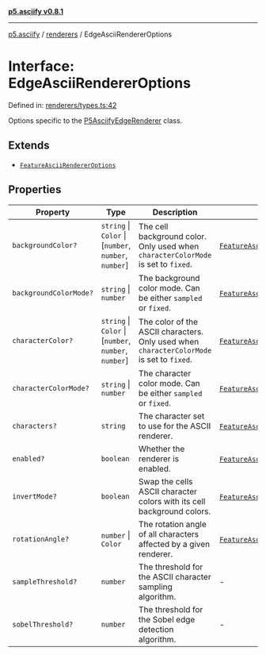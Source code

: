 [**p5.asciify v0.8.1**](../../../README.md)

***

[p5.asciify](../../../README.md) / [renderers](../README.md) / EdgeAsciiRendererOptions

# Interface: EdgeAsciiRendererOptions

Defined in: [renderers/types.ts:42](https://github.com/humanbydefinition/p5.asciify/blob/2ff3686b57984cf418f04a889ba63d608a9dd65b/src/lib/renderers/types.ts#L42)

Options specific to the [P5AsciifyEdgeRenderer](../namespaces/2d/namespaces/feature/classes/P5AsciifyEdgeRenderer.md) class.

## Extends

- [`FeatureAsciiRendererOptions`](FeatureAsciiRendererOptions.md)

## Properties

| Property | Type | Description | Inherited from | Defined in |
| ------ | ------ | ------ | ------ | ------ |
| <a id="backgroundcolor"></a> `backgroundColor?` | `string` \| `Color` \| \[`number`, `number`, `number`\] | The cell background color. Only used when `characterColorMode` is set to `fixed`. | [`FeatureAsciiRendererOptions`](FeatureAsciiRendererOptions.md).[`backgroundColor`](FeatureAsciiRendererOptions.md#backgroundcolor) | [renderers/types.ts:27](https://github.com/humanbydefinition/p5.asciify/blob/2ff3686b57984cf418f04a889ba63d608a9dd65b/src/lib/renderers/types.ts#L27) |
| <a id="backgroundcolormode"></a> `backgroundColorMode?` | `string` \| `number` | The background color mode. Can be either `sampled` or `fixed`. | [`FeatureAsciiRendererOptions`](FeatureAsciiRendererOptions.md).[`backgroundColorMode`](FeatureAsciiRendererOptions.md#backgroundcolormode) | [renderers/types.ts:30](https://github.com/humanbydefinition/p5.asciify/blob/2ff3686b57984cf418f04a889ba63d608a9dd65b/src/lib/renderers/types.ts#L30) |
| <a id="charactercolor"></a> `characterColor?` | `string` \| `Color` \| \[`number`, `number`, `number`\] | The color of the ASCII characters. Only used when `characterColorMode` is set to `fixed`. | [`FeatureAsciiRendererOptions`](FeatureAsciiRendererOptions.md).[`characterColor`](FeatureAsciiRendererOptions.md#charactercolor) | [renderers/types.ts:21](https://github.com/humanbydefinition/p5.asciify/blob/2ff3686b57984cf418f04a889ba63d608a9dd65b/src/lib/renderers/types.ts#L21) |
| <a id="charactercolormode"></a> `characterColorMode?` | `string` \| `number` | The character color mode. Can be either `sampled` or `fixed`. | [`FeatureAsciiRendererOptions`](FeatureAsciiRendererOptions.md).[`characterColorMode`](FeatureAsciiRendererOptions.md#charactercolormode) | [renderers/types.ts:24](https://github.com/humanbydefinition/p5.asciify/blob/2ff3686b57984cf418f04a889ba63d608a9dd65b/src/lib/renderers/types.ts#L24) |
| <a id="characters"></a> `characters?` | `string` | The character set to use for the ASCII renderer. | [`FeatureAsciiRendererOptions`](FeatureAsciiRendererOptions.md).[`characters`](FeatureAsciiRendererOptions.md#characters) | [renderers/types.ts:18](https://github.com/humanbydefinition/p5.asciify/blob/2ff3686b57984cf418f04a889ba63d608a9dd65b/src/lib/renderers/types.ts#L18) |
| <a id="enabled"></a> `enabled?` | `boolean` | Whether the renderer is enabled. | [`FeatureAsciiRendererOptions`](FeatureAsciiRendererOptions.md).[`enabled`](FeatureAsciiRendererOptions.md#enabled) | [renderers/types.ts:10](https://github.com/humanbydefinition/p5.asciify/blob/2ff3686b57984cf418f04a889ba63d608a9dd65b/src/lib/renderers/types.ts#L10) |
| <a id="invertmode"></a> `invertMode?` | `boolean` | Swap the cells ASCII character colors with its cell background colors. | [`FeatureAsciiRendererOptions`](FeatureAsciiRendererOptions.md).[`invertMode`](FeatureAsciiRendererOptions.md#invertmode) | [renderers/types.ts:33](https://github.com/humanbydefinition/p5.asciify/blob/2ff3686b57984cf418f04a889ba63d608a9dd65b/src/lib/renderers/types.ts#L33) |
| <a id="rotationangle"></a> `rotationAngle?` | `number` \| `Color` | The rotation angle of all characters affected by a given renderer. | [`FeatureAsciiRendererOptions`](FeatureAsciiRendererOptions.md).[`rotationAngle`](FeatureAsciiRendererOptions.md#rotationangle) | [renderers/types.ts:36](https://github.com/humanbydefinition/p5.asciify/blob/2ff3686b57984cf418f04a889ba63d608a9dd65b/src/lib/renderers/types.ts#L36) |
| <a id="samplethreshold"></a> `sampleThreshold?` | `number` | The threshold for the ASCII character sampling algorithm. | - | [renderers/types.ts:47](https://github.com/humanbydefinition/p5.asciify/blob/2ff3686b57984cf418f04a889ba63d608a9dd65b/src/lib/renderers/types.ts#L47) |
| <a id="sobelthreshold"></a> `sobelThreshold?` | `number` | The threshold for the Sobel edge detection algorithm. | - | [renderers/types.ts:44](https://github.com/humanbydefinition/p5.asciify/blob/2ff3686b57984cf418f04a889ba63d608a9dd65b/src/lib/renderers/types.ts#L44) |
